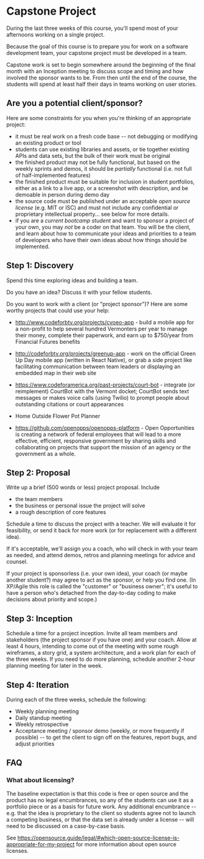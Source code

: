 # Capstone Project

During the last three weeks of this course, you'll spend most of your afternoons working on a single project. 

Because the goal of this course is to prepare you for work on a software development team, your capstone project must be developed in a team.

Capstone work is set to begin somewhere around the beginning of the final month with an Inception meeting to discuss scope and timing and how involved the sponsor wants to be. From then until the end of the course, the students will spend at least half their days in teams working on user stories.

## Are you a potential client/sponsor? 

Here are some constraints for you when you're thinking of an appropriate project:

  * it must be real work on a fresh code base -- not debugging or modifying an existing product or tool
  * students can use existing libraries and assets, or tie together existing APIs and data sets, but the bulk of their work must be original
  * the finished product may not be fully functional, but based on the weekly sprints and demos, it should be *partially* functional (i.e. not full of half-implemented features)
  * the finished product must be suitable for inclusion in student portfolios, either as a link to a live app, or a screenshot with description, and be demoable in person during demo day
  * the source code must be published under an acceptable *open source license* (e.g. MIT or ISC) and must not include any confidential or proprietary intellectual property... see below for more details.
  * if you are a *current bootcamp student* and want to sponsor a project of your own, you may *not* be a coder on that team. You will be the client, and learn about how to communicate your ideas and priorities to a team of developers who have their own ideas about how things should be implemented.

## Step 1: Discovery

Spend this time exploring ideas and building a team. 

Do you have an idea? Discuss it with your fellow students.

Do you want to work with a client (or "project sponsor")? Here are some worthy projects that could use your help:

* http://www.codeforbtv.org/projects/cvoeo-app - build a mobile app for a non-profit to help several hundred Vermonters per year to manage their money, complete their paperwork, and earn up to $750/year from Financial Futures benefits

* http://codeforbtv.org/projects/greenup-app - work on the official Green Up Day mobile app (written in React Native), or grab a side project like facilitating communication between team leaders or displaying an embedded map in their web site

* https://www.codeforamerica.org/past-projects/court-bot - integrate (or reimplement) CourtBot with the Vermont docket; CourtBot sends text messages or makes voice calls (using Twilio) to prompt people about outstanding citations or court appearances

* Home Outside Flower Pot Planner

* https://github.com/openopps/openopps-platform - Open Opportunities is creating a network of federal employees that will lead to a more effective, efficient, responsive government by sharing skills and collaborating on projects that support the mission of an agency or the government as a whole.

## Step 2: Proposal

Write up a brief (500 words or less) project proposal. Include

  * the team members
  * the business or personal issue the project will solve
  * a rough description of core features

Schedule a time to discuss the project with a teacher. We will evaluate it for feasibility, or send it back for more work (or for replacement with a different idea).

If it's acceptable, we'll assign you a coach, who will check in with your team as needed, and attend demos, retros and planning meetings for advice and counsel.

If your project is sponsorless (i.e. your own idea), your coach (or maybe another student?) may agree to act as the sponsor, or help you find one. (In XP/Agile this role is called the "customer" or "business owner"; it's useful to have a person who's detached from the day-to-day coding to make decisions about priority and scope.)

## Step 3: Inception

Schedule a time for a project inception. Invite all team members and stakeholders (the project sponsor if you have one) and your coach. Allow at least 4 hours, intending to come out of the meeting with some rough wireframes, a story grid, a system architecture, and a work plan for each of the three weeks. If you need to do more planning, schedule another 2-hour planning meeting for later in the week.

## Step 4: Iteration

During each of the three weeks, schedule the following:

 * Weekly planning meeting
 * Daily standup meeting
 * Weekly retrospective
 * Acceptance meeting / sponsor demo (weekly, or more frequently if possible) -- to get the client to sign off on the features, report bugs, and adjust priorities

## FAQ

### What about licensing?

The baseline expectation is that this code is free or open source and the product has no legal encumbrances, so any of the students can use it as a portfolio piece or as a basis for future work. Any additional encumbrance -- e.g. that the idea is proprietary to the client so students agree not to launch a competing business, or that the data set is already under a license -- will need to be discussed on a case-by-case basis.

See <https://opensource.guide/legal/#which-open-source-license-is-appropriate-for-my-project> for more information about open source licenses.
